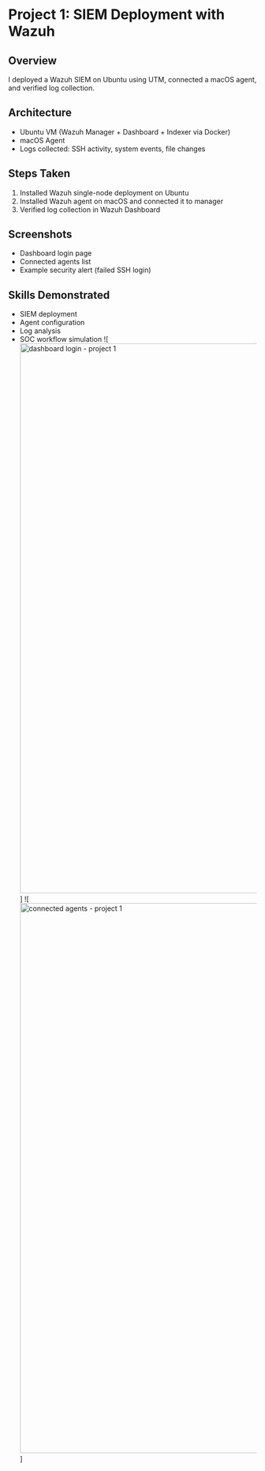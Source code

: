 # Project 1: SIEM Deployment with Wazuh

## Overview
I deployed a Wazuh SIEM on Ubuntu using UTM, connected a macOS agent, and verified log collection.

## Architecture
- Ubuntu VM (Wazuh Manager + Dashboard + Indexer via Docker)
- macOS Agent
- Logs collected: SSH activity, system events, file changes

## Steps Taken
1. Installed Wazuh single-node deployment on Ubuntu
2. Installed Wazuh agent on macOS and connected it to manager
3. Verified log collection in Wazuh Dashboard

## Screenshots
- Dashboard login page
- Connected agents list
- Example security alert (failed SSH login)

## Skills Demonstrated
- SIEM deployment
- Agent configuration
- Log analysis
- SOC workflow simulation
![<img width="1710" height="1112" alt="dashboard login - project 1" src="https://github.com/user-attachments/assets/fdbe6792-4bbf-4b4d-afec-8959cb2b73f2" />]
![<img width="1710" height="1112" alt="connected agents - project 1" src="https://github.com/user-attachments/assets/2b971510-429e-431e-a05f-37ce25c62155" />]
